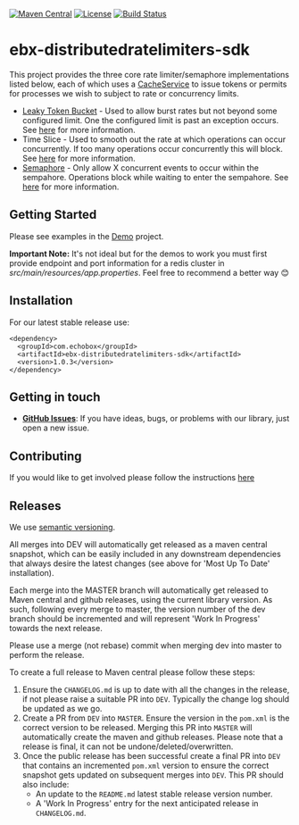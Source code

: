 [![Maven Central](https://img.shields.io/maven-central/v/com.echobox/ebx-distributedratelimiters-sdk.svg?label=Maven%20Central)](https://search.maven.org/search?q=g:%22com.echobox%22%20AND%20a:%22ebx-distributedratelimiters-sdk%22) [![License](https://img.shields.io/badge/License-Apache%202.0-blue.svg)](https://raw.githubusercontent.com/ebx/ebx-distributedratelimiters-sdk/master/LICENSE) [![Build Status](https://travis-ci.org/ebx/ebx-distributedratelimiters-sdk.svg?branch=dev)](https://travis-ci.org/ebx/ebx-distributedratelimiters-sdk)
# ebx-distributedratelimiters-sdk

This project provides the three core rate limiter/semaphore implementations listed below, each of
 which uses a [CacheService](https://github.com/ebx/ebx-cachebase-sdk) to issue tokens or permits
for processes we wish to subject to rate or concurrency limits.

* [Leaky Token Bucket](https://en.wikipedia.org/wiki/Leaky_bucket) - Used to allow burst rates
but not beyond some configured limit. One the configured limit is past an exception occurs. See
 [here](https://github.com/ebx/ebx-distributedratelimiters-sdk/blob/dev/DistributedRateLimiters/src/main/java/com/echobox/distributedratelimiters/DistributedRateLimiterTokenBucket.java) for
  more information.
 * Time Slice - Used to smooth out the rate at which operations can occur concurrently. If too
 many operations occur concurrently this will block. See 
 [here](https://github.com/ebx/ebx-distributedratelimiters-sdk/blob/dev/DistributedRateLimiters/src/main/java/com/echobox/distributedratelimiters/DistributedRateLimiterTimeSlice.java) for more information.
* [Semaphore](https://en.wikipedia.org/wiki/Semaphore_(programming)) - Only allow X concurrent
 events to occur within the sempahore. Operations block while waiting to enter the sempahore. See 
 [here](https://github.com/ebx/ebx-distributedratelimiters-sdk/blob/dev/DistributedRateLimiters/src/main/java/com/echobox/distributedratelimiters/DistributedSemaphore.java) for more information.

## Getting Started

Please see examples in the [Demo](https://github.com/ebx/ebx-distributedratelimiters-sdk/tree/dev/DistributedRateLimitersDemo/src/main/java/com/echobox/distributedratelimiters/demo) 
project.

**Important Note:** It's not ideal but for the demos to work you must first provide endpoint and
 port information for a redis cluster in _src/main/resources/app.properties_. Feel free to
  recommend a better way 😊

## Installation

For our latest stable release use:

```
<dependency>
  <groupId>com.echobox</groupId>
  <artifactId>ebx-distributedratelimiters-sdk</artifactId>
  <version>1.0.3</version>
</dependency>
```

## Getting in touch

* **[GitHub Issues](https://github.com/ebx/ebx-distributedratelimiters-sdk/issues/new)**: If you have ideas, bugs, 
or problems with our library, just open a new issue.

## Contributing

If you would like to get involved please follow the instructions 
[here](https://github.com/ebx/ebx-distributedratelimiters-sdk/tree/master/CONTRIBUTING.md)

## Releases

We use [semantic versioning](https://semver.org/).

All merges into DEV will automatically get released as a maven central snapshot, which can be easily
included in any downstream dependencies that always desire the latest changes (see above for 
'Most Up To Date' installation).

Each merge into the MASTER branch will automatically get released to Maven central and github 
releases, using the current library version. As such, following every merge to master, the version 
number of the dev branch should be incremented and will represent 'Work In Progress' towards the 
next release. 

Please use a merge (not rebase) commit when merging dev into master to perform the release.

To create a full release to Maven central please follow these steps:
1. Ensure the `CHANGELOG.md` is up to date with all the changes in the release, if not please raise 
a suitable PR into `DEV`. Typically the change log should be updated as we go.
3. Create a PR from `DEV` into `MASTER`. Ensure the version in the `pom.xml` is the 
correct version to be released. Merging this PR into `MASTER` will automatically create the maven 
and github releases. Please note that a release is final, it can not be undone/deleted/overwritten.
5. Once the public release has been successful create a final PR into `DEV` that contains an 
incremented `pom.xml` version to ensure the correct snapshot gets updated on subsequent merges
into `DEV`. This PR should also include:
    * An update to the `README.md` latest stable release version number.
    * A 'Work In Progress' entry for the next anticipated release in `CHANGELOG.md`.